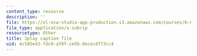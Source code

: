 ```yaml
---
content_type: resource
description: ''
file: https://ol-ocw-studio-app-production.s3.amazonaws.com/courses/6-004-computation-structures-spring-2017/4c585e43fdc0af0fce5b0ecec6f73cc4_CDUH8T6Yg8A.srt
file_type: application/x-subrip
resourcetype: Other
title: 3play caption file
uid: 4c585e43-fdc0-af0f-ce5b-0ecec6f73cc4
---
```

